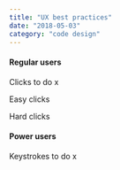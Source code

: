 ```yaml
---
title: "UX best practices"
date: "2018-05-03"
category: "code design"
---
```


#### Regular users

Clicks to do x

Easy clicks

Hard clicks

#### Power users

Keystrokes to do x
